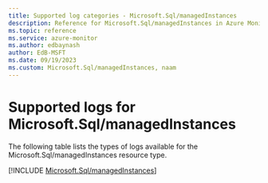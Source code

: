 ```yaml
---
title: Supported log categories - Microsoft.Sql/managedInstances
description: Reference for Microsoft.Sql/managedInstances in Azure Monitor Logs.
ms.topic: reference
ms.service: azure-monitor
ms.author: edbaynash
author: EdB-MSFT
ms.date: 09/19/2023
ms.custom: Microsoft.Sql/managedInstances, naam
---
```





# Supported logs for Microsoft.Sql/managedInstances  
The following table lists the types of logs available for the Microsoft.Sql/managedInstances resource type.
  
  
[!INCLUDE [Microsoft.Sql/managedInstances](./includes/Microsoft-Sql-managedInstances-logs-include.md)]
  
